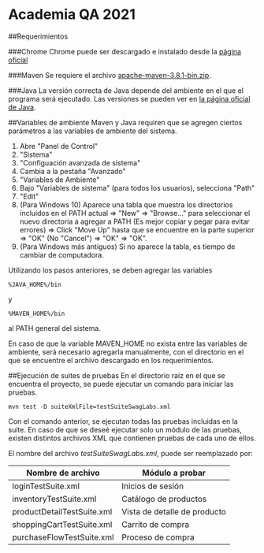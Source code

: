 # Academia QA 2021

##Requerimientos

###Chrome
Chrome puede ser descargado e instalado desde la [página oficial](https://www.google.com/intl/es-419/chrome/)

###Maven
Se requiere el archivo [apache-maven-3.8.1-bin.zip](https://downloads.apache.org/maven/maven-3/3.8.1/binaries/apache-maven-3.8.1-bin.zip).

###Java
La versión correcta de Java depende del ambiente en el que el programa será ejecutado. Las versiones se pueden ver en [la página oficial de Java](https://www.oracle.com/java/technologies/javase-jdk16-downloads.html).


##Variables de ambiente
Maven y Java requiren que se agregen ciertos parámetros a las variables de ambiente del sistema.

1. Abre "Panel de Control"
2. "Sistema"
3. "Configuación avanzada de sistema"
5. Cambia a la pestaña "Avanzado"
6. "Variables de Ambiente"
7. Bajo "Variables de sistema" (para todos los usuarios), selecciona "Path"
8. "Edit"
9. (Para Windows 10) Aparece una tabla que muestra los directorios incluidos en el PATH actual ⇒ "New" ⇒ "Browse..." para seleccionar el nuevo directoria a agregar a  PATH (Es mejor copiar y pegar para evitar errores) ⇒ Click "Move Up" hasta que se encuentre en la parte superior ⇒ "OK" (No "Cancel") ⇒ "OK" ⇒ "OK".
10. (Para Windows más antiguos) Si no aparece la tabla, es tiempo de cambiar de computadora.

Utilizando los pasos anteriores, se deben agregar las variables
```aidl
%JAVA_HOME%/bin
```
y
```aidl
%MAVEN_HOME%/bin
```
al PATH general del sistema.

En caso de que la variable MAVEN_HOME no exista entre las variables de ambiente, será necesario agregarla manualmente, con el directorio en el que se encuentre el archivo descargado en los requerimientos.

##Ejecución de suites de pruebas
En el directorio raíz en el que se encuentra el proyecto, se puede ejecutar un comando para iniciar las pruebas.

```aidl
mvn test -D suiteXmlFile=testSuiteSwagLabs.xml
```

Con el comando anterior, se ejecutan todas las pruebas incluidas en la suite. En caso de que se deseé ejecutar solo un módulo de las pruebas, existen distintos archivos XML que contienen pruebas de cada uno de ellos.

El nombre del archivo *testSuiteSwagLabs.xml*, puede ser reemplazado por:

Nombre de archivo | Módulo a probar
------------ | -------------
loginTestSuite.xml | Inicios de sesión
inventoryTestSuite.xml | Catálogo de productos
productDetailTestSuite.xml | Vista de detalle de producto 
shoppingCartTestSuite.xml | Carrito de compra
purchaseFlowTestSuite.xml | Proceso de compra